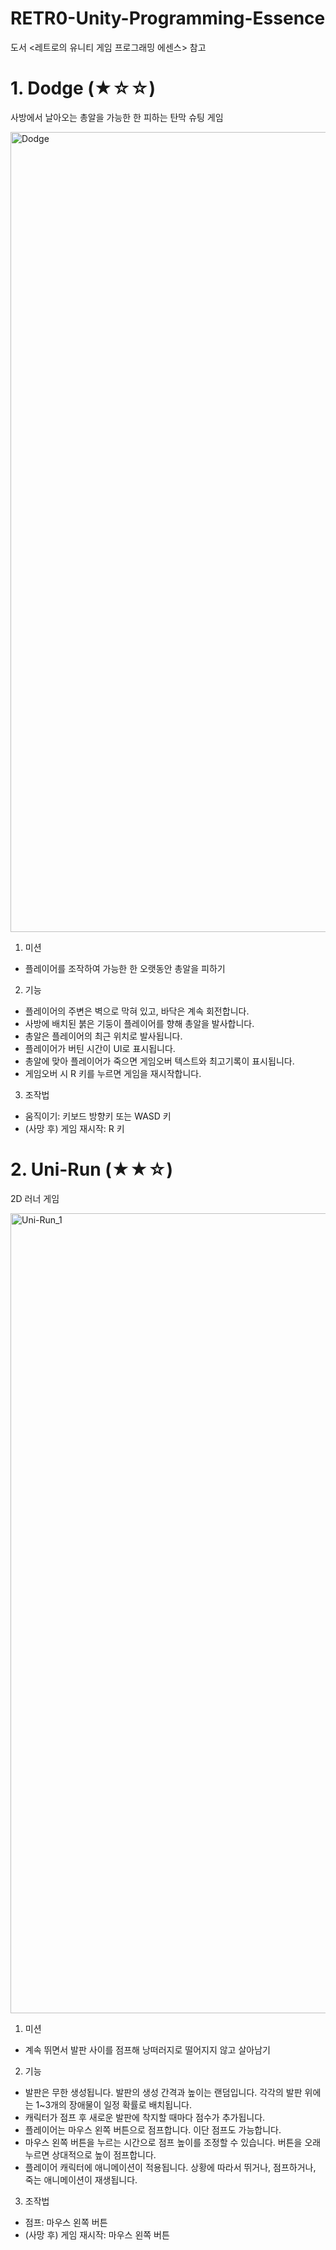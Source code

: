# RETR0-Unity-Programming-Essence

도서 <레트로의 유니티 게임 프로그래밍 에센스> 참고

# 1. Dodge (★☆☆)
사방에서 날아오는 총알을 가능한 한 피하는 탄막 슈팅 게임

<img width="1280" alt="Dodge" src="https://user-images.githubusercontent.com/77961304/155693676-e52e2e7b-5c34-48aa-b3f6-9452d9b22e36.png">

1. 미션
- 플레이어를 조작하여 가능한 한 오랫동안 총알을 피하기

2. 기능
- 플레이어의 주변은 벽으로 막혀 있고, 바닥은 계속 회전합니다. 
- 사방에 배치된 붉은 기둥이 플레이어를 향해 총알을 발사합니다.
- 총알은 플레이어의 최근 위치로 발사됩니다.
- 플레이어가 버틴 시간이 UI로 표시됩니다.
- 총알에 맞아 플레이어가 죽으면 게임오버 텍스트와 최고기록이 표시됩니다.
- 게임오버 시 R 키를 누르면 게임을 재시작합니다.

3. 조작법
- 움직이기: 키보드 방향키 또는 WASD 키
- (사망 후) 게임 재시작: R 키

# 2. Uni-Run (★★☆)
2D 러너 게임

<img width="1280" alt="Uni-Run_1" src="https://user-images.githubusercontent.com/77961304/155694218-6e541a7f-7300-423a-b824-daabb27a02bf.png">

1. 미션
- 계속 뛰면서 발판 사이를 점프해 낭떠러지로 떨어지지 않고 살아남기

2. 기능
- 발판은 무한 생성됩니다. 발판의 생성 간격과 높이는 랜덤입니다. 각각의 발판 위에는 1~3개의 장애물이 일정 확률로 배치됩니다.
- 캐릭터가 점프 후 새로운 발판에 착지할 때마다 점수가 추가됩니다.
- 플레이어는 마우스 왼쪽 버튼으로 점프합니다. 이단 점프도 가능합니다.
- 마우스 왼쪽 버튼을 누르는 시간으로 점프 높이를 조정할 수 있습니다. 버튼을 오래 누르면 상대적으로 높이 점프합니다.
- 플레이어 캐릭터에 애니메이션이 적용됩니다. 상황에 따라서 뛰거나, 점프하거나, 죽는 애니메이션이 재생됩니다.

3. 조작법
- 점프: 마우스 왼쪽 버튼
- (사망 후) 게임 재시작: 마우스 왼쪽 버튼
